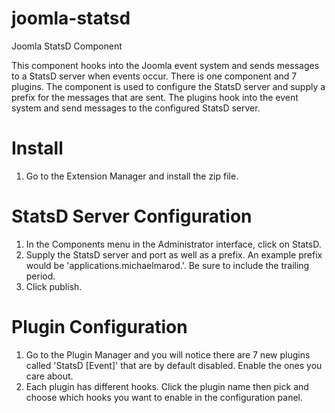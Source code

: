 joomla-statsd
=============

Joomla StatsD Component

This component hooks into the Joomla event system and sends messages to a StatsD server when events occur. There is one component and 7 plugins. The component is used to configure the StatsD server and supply a prefix for the messages that are sent. The plugins hook into the event system and send messages to the configured StatsD server.

Install 
============
1. Go to the Extension Manager and install the zip file.

StatsD Server Configuration
============
1. In the Components menu in the Administrator interface, click on StatsD.
2. Supply the StatsD server and port as well as a prefix. An example prefix would be 'applications.michaelmarod.'. Be sure to include the trailing period.
3. Click publish.

Plugin Configuration
============
1. Go to the Plugin Manager and you will notice there are 7 new plugins called 'StatsD [Event]' that are by default disabled. Enable the ones you care about.
2. Each plugin has different hooks. Click the plugin name then pick and choose which hooks you want to enable in the configuration panel.

